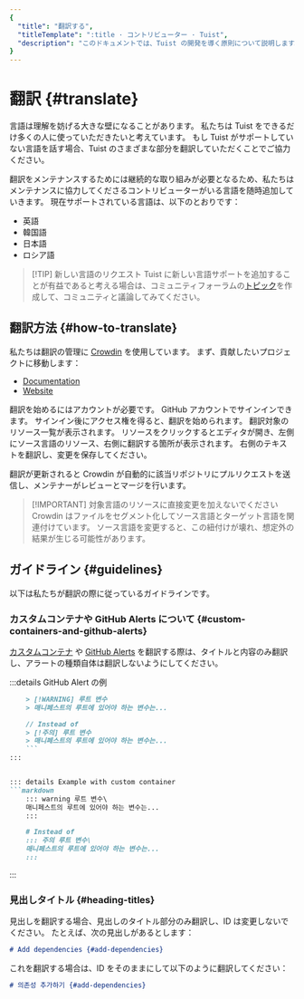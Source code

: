 ```yaml
---
{
  "title": "翻訳する",
  "titleTemplate": ":title · コントリビューター · Tuist",
  "description": "このドキュメントでは、Tuist の開発を導く原則について説明します。"
}
---
```

# 翻訳 {#translate}

言語は理解を妨げる大きな壁になることがあります。 私たちは Tuist をできるだけ多くの人に使っていただきたいと考えています。 もし Tuist がサポートしていない言語を話す場合、Tuist のさまざまな部分を翻訳していただくことでご協力ください。

翻訳をメンテナンスするためには継続的な取り組みが必要となるため、私たちはメンテナンスに協力してくださるコントリビューターがいる言語を随時追加していきます。 現在サポートされている言語は、以下のとおりです：

- 英語
- 韓国語
- 日本語
- ロシア語

> [!TIP] 新しい言語のリクエスト
> Tuist に新しい言語サポートを追加することが有益であると考える場合は、コミュニティフォーラムの[トピック](https://community.tuist.io/c/general/4)を作成して、コミュニティと議論してみてください。

## 翻訳方法 {#how-to-translate}

私たちは翻訳の管理に [Crowdin](https://crowdin.com/) を使用しています。 まず、貢献したいプロジェクトに移動します：

- [Documentation](https://crowdin.com/project/tuist-documentation)
- [Website](https://crowdin.com/project/tuist-documentation)

翻訳を始めるにはアカウントが必要です。 GitHub アカウントでサインインできます。 サインイン後にアクセス権を得ると、翻訳を始められます。 翻訳対象のリソース一覧が表示されます。 リソースをクリックするとエディタが開き、左側にソース言語のリソース、右側に翻訳する箇所が表示されます。 右側のテキストを翻訳し、変更を保存してください。

翻訳が更新されると Crowdin が自動的に該当リポジトリにプルリクエストを送信し、メンテナーがレビューとマージを行います。

> [!IMPORTANT] 対象言語のリソースに直接変更を加えないでください
> Crowdin はファイルをセグメント化してソース言語とターゲット言語を関連付けています。 ソース言語を変更すると、この紐付けが壊れ、想定外の結果が生じる可能性があります。

## ガイドライン {#guidelines}

以下は私たちが翻訳の際に従っているガイドラインです。

### カスタムコンテナや GitHub Alerts について {#custom-containers-and-github-alerts}

[カスタムコンテナ](https://vitepress.dev/guide/markdown#custom-containers) や [GitHub Alerts](https://docs.github.com/en/get-started/writing-on-github/getting-started-with-writing-and-formatting-on-github/basic-writing-and-formatting-syntax#alerts) を翻訳する際は、タイトルと内容のみ翻訳し、アラートの種類自体は翻訳しないようにしてください。

:::details GitHub Alert の例

````markdown
    > [!WARNING] 루트 변수
    > 매니페스트의 루트에 있어야 하는 변수는...

    // Instead of
    > [!주의] 루트 변수
    > 매니페스트의 루트에 있어야 하는 변수는...
    ```
:::


::: details Example with custom container
```markdown
    ::: warning 루트 변수\
    매니페스트의 루트에 있어야 하는 변수는...
    :::

    # Instead of
    ::: 주의 루트 변수\
    매니페스트의 루트에 있어야 하는 변수는...
    :::
````

:::

### 見出しタイトル {#heading-titles}

見出しを翻訳する場合、見出しのタイトル部分のみ翻訳し、ID は変更しないでください。 たとえば、次の見出しがあるとします：

```markdown
# Add dependencies {#add-dependencies}
```

これを翻訳する場合は、ID をそのままにして以下のように翻訳してください：

```markdown
# 의존성 추가하기 {#add-dependencies}
```
